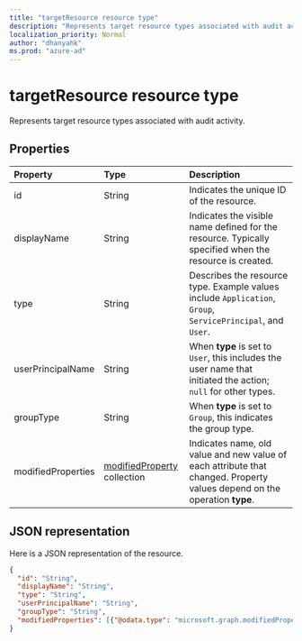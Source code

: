 ```yaml
---
title: "targetResource resource type"
description: "Represents target resource types associated with audit activity."
localization_priority: Normal
author: "dhanyahk"
ms.prod: "azure-ad"
---
```


# targetResource resource type

Represents target resource types associated with audit activity. 

## Properties

| Property	   | Type	|Description|
|:---------------|:--------|:----------|
|id|String|Indicates the unique ID of the resource.|
|displayName|String|Indicates the visible name defined for the resource. Typically specified when the resource is created.|
|type|String|Describes the resource type.  Example values include `Application`, `Group`, `ServicePrincipal`, and `User`.|
|userPrincipalName|String|When **type** is set to `User`, this includes the user name that initiated the action; `null` for other types.|
|groupType|String|When **type** is set to `Group`, this indicates the group type.|
|modifiedProperties|[modifiedProperty](modifiedproperty.md) collection|Indicates name, old value and new value of each attribute that changed. Property values depend on the operation **type**.|

## JSON representation

Here is a JSON representation of the resource.

<!-- {
  "blockType": "resource",
  "optionalProperties": [

  ],
  "@odata.type": "microsoft.graph.targetResource"
}-->

```json
{
  "id": "String",
  "displayName": "String",
  "type": "String",
  "userPrincipalName": "String",
  "groupType": "String",
  "modifiedProperties": [{"@odata.type": "microsoft.graph.modifiedProperty"}]
}
```


<!-- uuid: 8fcb5dbc-d5aa-4681-8e31-b001d5168d79
2015-10-25 14:57:30 UTC -->
<!-- {
  "type": "#page.annotation",
  "description": "targetResource resource",
  "keywords": "",
  "section": "documentation",
  "tocPath": ""
}-->
